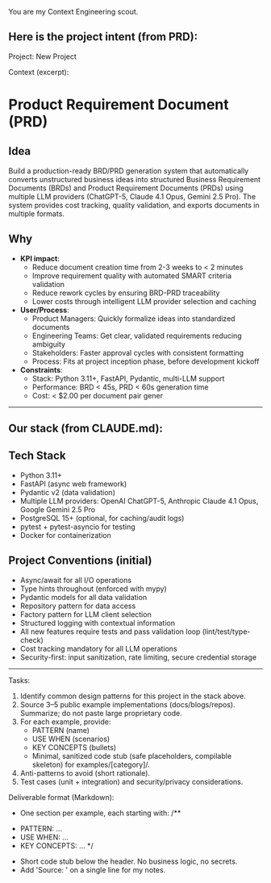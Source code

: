 You are my Context Engineering scout.

Here is the project intent (from PRD):
---
Project: New Project

Context (excerpt):
# Product Requirement Document (PRD)

## Idea
Build a production-ready BRD/PRD generation system that automatically converts unstructured business ideas into structured Business Requirement Documents (BRDs) and Product Requirement Documents (PRDs) using multiple LLM providers (ChatGPT-5, Claude 4.1 Opus, Gemini 2.5 Pro). The system provides cost tracking, quality validation, and exports documents in multiple formats.

## Why
- **KPI impact**:
  - Reduce document creation time from 2-3 weeks to < 2 minutes
  - Improve requirement quality with automated SMART criteria validation
  - Reduce rework cycles by ensuring BRD-PRD traceability
  - Lower costs through intelligent LLM provider selection and caching
- **User/Process**:
  - Product Managers: Quickly formalize ideas into standardized documents
  - Engineering Teams: Get clear, validated requirements reducing ambiguity
  - Stakeholders: Faster approval cycles with consistent formatting
  - Process: Fits at project inception phase, before development kickoff
- **Constraints**:
  - Stack: Python 3.11+, FastAPI, Pydantic, multi-LLM support
  - Performance: BRD < 45s, PRD < 60s generation time
  - Cost: < $2.00 per document pair gener
---

Our stack (from CLAUDE.md):
---
## Tech Stack
- Python 3.11+
- FastAPI (async web framework)
- Pydantic v2 (data validation)
- Multiple LLM providers: OpenAI ChatGPT-5, Anthropic Claude 4.1 Opus, Google Gemini 2.5 Pro
- PostgreSQL 15+ (optional, for caching/audit logs)
- pytest + pytest-asyncio for testing
- Docker for containerization

## Project Conventions (initial)
- Async/await for all I/O operations
- Type hints throughout (enforced with mypy)
- Pydantic models for all data validation
- Repository pattern for data access
- Factory pattern for LLM client selection
- Structured logging with contextual information
- All new features require tests and pass validation loop (lint/test/type-check)
- Cost tracking mandatory for all LLM operations
- Security-first: input sanitization, rate limiting, secure credential storage
---

Tasks:
1) Identify common design patterns for this project in the stack above.
2) Source 3–5 public example implementations (docs/blogs/repos). Summarize; do not paste large proprietary code.
3) For each example, provide:
   - PATTERN (name)
   - USE WHEN (scenarios)
   - KEY CONCEPTS (bullets)
   - Minimal, sanitized code stub (safe placeholders, compilable skeleton) for examples/[category]/.
4) Anti-patterns to avoid (short rationale).
5) Test cases (unit + integration) and security/privacy considerations.

Deliverable format (Markdown):
- One section per example, each starting with:
/**
 * PATTERN: ...
 * USE WHEN: ...
 * KEY CONCEPTS: ...
 */
- Short code stub below the header. No business logic, no secrets.
- Add 'Source: <URL>' on a single line for my notes.
